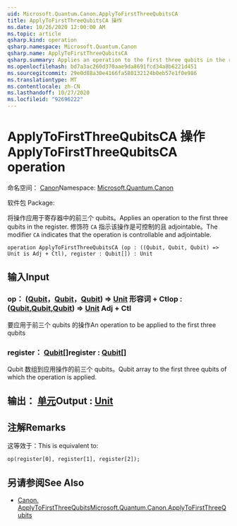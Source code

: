 ```yaml
---
uid: Microsoft.Quantum.Canon.ApplyToFirstThreeQubitsCA
title: ApplyToFirstThreeQubitsCA 操作
ms.date: 10/26/2020 12:00:00 AM
ms.topic: article
qsharp.kind: operation
qsharp.namespace: Microsoft.Quantum.Canon
qsharp.name: ApplyToFirstThreeQubitsCA
qsharp.summary: Applies an operation to the first three qubits in the register. The modifier `CA` indicates that the operation is controllable and adjointable.
ms.openlocfilehash: bd7a3ac260d370aae9da8691fcd34a8b6221d451
ms.sourcegitcommit: 29e0d88a30e4166fa580132124b0eb57e1f0e986
ms.translationtype: MT
ms.contentlocale: zh-CN
ms.lasthandoff: 10/27/2020
ms.locfileid: "92696222"
---
```

# <a name="applytofirstthreequbitsca-operation"></a><span data-ttu-id="aa5fc-102">ApplyToFirstThreeQubitsCA 操作</span><span class="sxs-lookup"><span data-stu-id="aa5fc-102">ApplyToFirstThreeQubitsCA operation</span></span>

<span data-ttu-id="aa5fc-103">命名空间： [Canon](xref:Microsoft.Quantum.Canon)</span><span class="sxs-lookup"><span data-stu-id="aa5fc-103">Namespace: [Microsoft.Quantum.Canon](xref:Microsoft.Quantum.Canon)</span></span>

<span data-ttu-id="aa5fc-104">软件包 [](https://nuget.org/packages/)</span><span class="sxs-lookup"><span data-stu-id="aa5fc-104">Package: [](https://nuget.org/packages/)</span></span>


<span data-ttu-id="aa5fc-105">将操作应用于寄存器中的前三个 qubits。</span><span class="sxs-lookup"><span data-stu-id="aa5fc-105">Applies an operation to the first three qubits in the register.</span></span>
<span data-ttu-id="aa5fc-106">修饰符 `CA` 指示该操作是可控制的且 adjointable。</span><span class="sxs-lookup"><span data-stu-id="aa5fc-106">The modifier `CA` indicates that the operation is controllable and adjointable.</span></span>

```qsharp
operation ApplyToFirstThreeQubitsCA (op : ((Qubit, Qubit, Qubit) => Unit is Adj + Ctl), register : Qubit[]) : Unit
```


## <a name="input"></a><span data-ttu-id="aa5fc-107">输入</span><span class="sxs-lookup"><span data-stu-id="aa5fc-107">Input</span></span>

### <a name="op--qubitqubitqubit--unit-adj--ctl"></a><span data-ttu-id="aa5fc-108">op： ([Qubit](xref:microsoft.quantum.lang-ref.qubit)，[Qubit](xref:microsoft.quantum.lang-ref.qubit)，[Qubit](xref:microsoft.quantum.lang-ref.qubit)) => [Unit](xref:microsoft.quantum.lang-ref.unit) 形容词 + Ctl</span><span class="sxs-lookup"><span data-stu-id="aa5fc-108">op : ([Qubit](xref:microsoft.quantum.lang-ref.qubit),[Qubit](xref:microsoft.quantum.lang-ref.qubit),[Qubit](xref:microsoft.quantum.lang-ref.qubit)) => [Unit](xref:microsoft.quantum.lang-ref.unit) Adj + Ctl</span></span>

<span data-ttu-id="aa5fc-109">要应用于前三个 qubits 的操作</span><span class="sxs-lookup"><span data-stu-id="aa5fc-109">An operation to be applied to the first three qubits</span></span>


### <a name="register--qubit"></a><span data-ttu-id="aa5fc-110">register： [Qubit](xref:microsoft.quantum.lang-ref.qubit)[]</span><span class="sxs-lookup"><span data-stu-id="aa5fc-110">register : [Qubit](xref:microsoft.quantum.lang-ref.qubit)[]</span></span>

<span data-ttu-id="aa5fc-111">Qubit 数组到应用操作的前三个 qubits。</span><span class="sxs-lookup"><span data-stu-id="aa5fc-111">Qubit array to the first three qubits of which the operation is applied.</span></span>



## <a name="output--unit"></a><span data-ttu-id="aa5fc-112">输出： [单元](xref:microsoft.quantum.lang-ref.unit)</span><span class="sxs-lookup"><span data-stu-id="aa5fc-112">Output : [Unit](xref:microsoft.quantum.lang-ref.unit)</span></span>



## <a name="remarks"></a><span data-ttu-id="aa5fc-113">注解</span><span class="sxs-lookup"><span data-stu-id="aa5fc-113">Remarks</span></span>

<span data-ttu-id="aa5fc-114">这等效于：</span><span class="sxs-lookup"><span data-stu-id="aa5fc-114">This is equivalent to:</span></span>

```qsharp
op(register[0], register[1], register[2]);
```

## <a name="see-also"></a><span data-ttu-id="aa5fc-115">另请参阅</span><span class="sxs-lookup"><span data-stu-id="aa5fc-115">See Also</span></span>

- [<span data-ttu-id="aa5fc-116">Canon. ApplyToFirstThreeQubits</span><span class="sxs-lookup"><span data-stu-id="aa5fc-116">Microsoft.Quantum.Canon.ApplyToFirstThreeQubits</span></span>](xref:Microsoft.Quantum.Canon.ApplyToFirstThreeQubits)